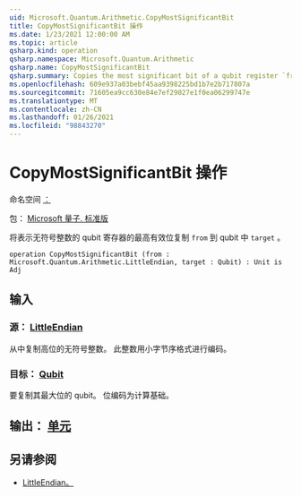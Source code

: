 ```yaml
---
uid: Microsoft.Quantum.Arithmetic.CopyMostSignificantBit
title: CopyMostSignificantBit 操作
ms.date: 1/23/2021 12:00:00 AM
ms.topic: article
qsharp.kind: operation
qsharp.namespace: Microsoft.Quantum.Arithmetic
qsharp.name: CopyMostSignificantBit
qsharp.summary: Copies the most significant bit of a qubit register `from` representing an unsigned integer into the qubit `target`.
ms.openlocfilehash: 609e937a03bebf45aa9398225bd1b7e2b717807a
ms.sourcegitcommit: 71605ea9cc630e84e7ef29027e1f0ea06299747e
ms.translationtype: MT
ms.contentlocale: zh-CN
ms.lasthandoff: 01/26/2021
ms.locfileid: "98843270"
---
```

# <a name="copymostsignificantbit-operation"></a>CopyMostSignificantBit 操作

命名空间 [：](xref:Microsoft.Quantum.Arithmetic)

包： [Microsoft 量子. 标准版](https://nuget.org/packages/Microsoft.Quantum.Standard)


将表示无符号整数的 qubit 寄存器的最高有效位复制 `from` 到 qubit 中 `target` 。

```qsharp
operation CopyMostSignificantBit (from : Microsoft.Quantum.Arithmetic.LittleEndian, target : Qubit) : Unit is Adj
```


## <a name="input"></a>输入

### <a name="from--littleendian"></a>源： [LittleEndian](xref:Microsoft.Quantum.Arithmetic.LittleEndian)

从中复制高位的无符号整数。
此整数用小字节序格式进行编码。


### <a name="target--qubit"></a>目标： [Qubit](xref:microsoft.quantum.lang-ref.qubit)

要复制其最大位的 qubit。 位编码为计算基础。



## <a name="output--unit"></a>输出： [单元](xref:microsoft.quantum.lang-ref.unit)



## <a name="see-also"></a>另请参阅

- [LittleEndian。](xref:Microsoft.Quantum.Arithmetic.LittleEndian)